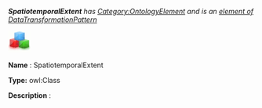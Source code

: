 ___SpatiotemporalExtent__ 
 has
 [Category:OntologyElement](../../Category/OntologyElement "Category:OntologyElement") 
 and is an
 [element of](../../Property/ElementOf "Property:ElementOf") 
[DataTransformationPattern](../../Submissions/DataTransformationPattern "Submissions:DataTransformationPattern")_




  





[![Class](../images/thumb/2/27/Class.gif/45px-Class.gif)](../../Image/Class.gif "Class")


__Name__ 
 : SpatiotemporalExtent
 



__Type:__ 
 owl:Class
 



__Description__ 
 :